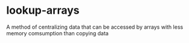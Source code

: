 # lookup-arrays
 A method of centralizing data that can be accessed by arrays with less memory comsumption than copying data
